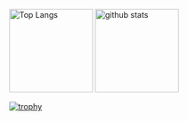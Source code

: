 
<p align="left"> 
  <img alt="Top Langs" height="150px" src="https://github-readme-stats.vercel.app/api/top-langs/?username=hiroyuki0402&layout=compact&show_icons=true&theme=radical" />
  <img alt="github stats" height="150px" src="https://github-readme-stats.vercel.app/api?username=hiroyuki0402&theme=radical&show_icons=ture" />
</p>

[![trophy](https://github-profile-trophy.vercel.app/?username=hiroyuki0402&theme=dark_lover&column=7
)](https://github.com/ryo-ma/github-profile-trophy)

<!--
**hiroyuki0402/hiroyuki0402** is a ✨ _special_ ✨ repository because its `README.md` (this file) appears on your GitHub profile.

Here are some ideas to get you started:

- 🔭 I’m currently working on ...
- 🌱 I’m currently learning ...
- 👯 I’m looking to collaborate on ...
- 🤔 I’m looking for help with ...
- 💬 Ask me about ...
- 📫 How to reach me: ...
- 😄 Pronouns: ...
- ⚡ Fun fact: ...
-->
